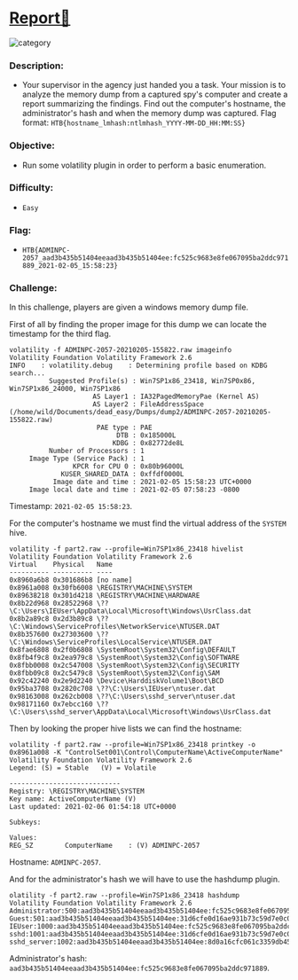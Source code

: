 #  [Report📝](#Report)
![category](https://img.shields.io/badge/category-forensics-orange)


### Description:
* Your supervisor in the agency just handed you a task. Your mission is to analyze the memory dump from a captured spy's computer and create a report summarizing the findings. Find out the computer's hostname, the administrator's hash and when the memory dump was captured. Flag format: `HTB{hostname_lmhash:ntlmhash_YYYY-MM-DD_HH:MM:SS}`


### Objective:
* Run some volatility plugin in order to perform a basic enumeration.


### Difficulty:
* `Easy` 


### Flag:
* `HTB{ADMINPC-2057_aad3b435b51404eeaad3b435b51404ee:fc525c9683e8fe067095ba2ddc971889_2021-02-05_15:58:23}`

### Challenge:

In this challenge, players are given a windows memory dump file.

First of all by finding the proper image for this dump we can locate the timestamp for the third flag.

```console
volatility -f ADMINPC-2057-20210205-155822.raw imageinfo                          
Volatility Foundation Volatility Framework 2.6
INFO    : volatility.debug    : Determining profile based on KDBG search...
          Suggested Profile(s) : Win7SP1x86_23418, Win7SP0x86, Win7SP1x86_24000, Win7SP1x86
                     AS Layer1 : IA32PagedMemoryPae (Kernel AS)
                     AS Layer2 : FileAddressSpace (/home/wild/Documents/dead_easy/Dumps/dump2/ADMINPC-2057-20210205-155822.raw)
                      PAE type : PAE
                           DTB : 0x185000L
                          KDBG : 0x82772de8L
          Number of Processors : 1
     Image Type (Service Pack) : 1
                KPCR for CPU 0 : 0x80b96000L
             KUSER_SHARED_DATA : 0xffdf0000L
           Image date and time : 2021-02-05 15:58:23 UTC+0000
     Image local date and time : 2021-02-05 07:58:23 -0800

```

  

Timestamp: `2021-02-05 15:58:23`.

For the computer's hostname we must find the virtual address of the `SYSTEM` hive.

```console
volatility -f part2.raw --profile=Win7SP1x86_23418 hivelist                                                               
Volatility Foundation Volatility Framework 2.6
Virtual    Physical   Name
---------- ---------- ----
0x8960a6b8 0x301686b8 [no name]
0x8961a008 0x30fb6008 \REGISTRY\MACHINE\SYSTEM
0x89638218 0x301d4218 \REGISTRY\MACHINE\HARDWARE
0x8b22d968 0x28522968 \??\C:\Users\IEUser\AppData\Local\Microsoft\Windows\UsrClass.dat
0x8b2a89c8 0x2d3b89c8 \??\C:\Windows\ServiceProfiles\NetworkService\NTUSER.DAT
0x8b357600 0x27303600 \??\C:\Windows\ServiceProfiles\LocalService\NTUSER.DAT
0x8fae6808 0x2f0b6808 \SystemRoot\System32\Config\DEFAULT
0x8fb4f9c8 0x2ea979c8 \SystemRoot\System32\Config\SOFTWARE
0x8fbb0008 0x2c547008 \SystemRoot\System32\Config\SECURITY
0x8fbb09c8 0x2c5479c8 \SystemRoot\System32\Config\SAM
0x92c42240 0x2e9d2240 \Device\HarddiskVolume1\Boot\BCD
0x95ba3708 0x2820c708 \??\C:\Users\IEUser\ntuser.dat
0x98163008 0x262cb008 \??\C:\Users\sshd_server\ntuser.dat
0x98171160 0x7ebcc160 \??\C:\Users\sshd_server\AppData\Local\Microsoft\Windows\UsrClass.dat
```

Then by looking the proper hive lists we can find the hostname:

```console
volatility -f part2.raw --profile=Win7SP1x86_23418 printkey -o 0x8961a008 -K "ControlSet001\Control\ComputerName\ActiveComputerName" 
Volatility Foundation Volatility Framework 2.6
Legend: (S) = Stable   (V) = Volatile

----------------------------
Registry: \REGISTRY\MACHINE\SYSTEM
Key name: ActiveComputerName (V)
Last updated: 2021-02-06 01:54:18 UTC+0000

Subkeys:

Values:
REG_SZ        ComputerName    : (V) ADMINPC-2057
```

Hostname: `ADMINPC-2057`.

And for the administrator's hash we will have to use the hashdump plugin.

```console
olatility -f part2.raw --profile=Win7SP1x86_23418 hashdump                                                                         
Volatility Foundation Volatility Framework 2.6
Administrator:500:aad3b435b51404eeaad3b435b51404ee:fc525c9683e8fe067095ba2ddc971889:::
Guest:501:aad3b435b51404eeaad3b435b51404ee:31d6cfe0d16ae931b73c59d7e0c089c0:::
IEUser:1000:aad3b435b51404eeaad3b435b51404ee:fc525c9683e8fe067095ba2ddc971889:::
sshd:1001:aad3b435b51404eeaad3b435b51404ee:31d6cfe0d16ae931b73c59d7e0c089c0:::
sshd_server:1002:aad3b435b51404eeaad3b435b51404ee:8d0a16cfc061c3359db455d00ec27035:::
```

Administrator's hash: `aad3b435b51404eeaad3b435b51404ee:fc525c9683e8fe067095ba2ddc971889`.
    
